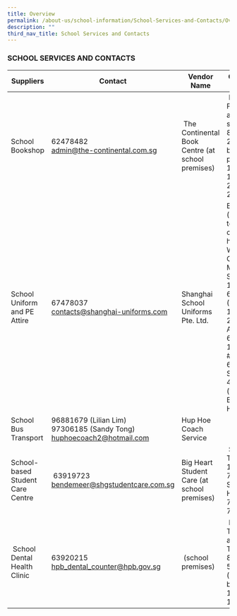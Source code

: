 ```yaml
---
title: Overview
permalink: /about-us/school-information/School-Services-and-Contacts/Overview
description: ""
third_nav_title: School Services and Contacts
---
```


### SCHOOL SERVICES AND CONTACTS

| Suppliers | Contact | Vendor Name | Operating Hours |
| --- | --- | --- | --- |
|  School Bookshop   | 62478482  <br> [admin@the-continental.com.sg](mailto:admin@the-continental.com.sg) |  The Continental Book Centre (at school premises) |  Monday to Friday  <br>a. For students  <br>8.30am - 2.30pm  <br> b. For parents <br>11am - 12noon  <br>2pm - 2.30pm   |
| School Uniform and PE Attire | 67478037   <br>[contacts@shanghai-uniforms.com](mailto:contacts@shanghai-uniforms.com)   | Shanghai School Uniforms Pte. Ltd. | Bookshop (according to operating hours)  <br> Warehouse Outlet:  <br>Monday to Saturday  <br>10am - 6pm  <br>(Lunch 1pm to 2pm)  <br>Address  <br>63 Ubi Ave 1  <br>#04-09  <br>63@Ubi  <br>Singapore 408937 <br> (formerly Boustead House)  |
| School Bus Transport | 96881679 (Lilian Lim)  <br> 97306185 (Sandy Tong)  <br>[huphoecoach2@hotmail.com](mailto:huphoecoach2@hotmail.com)   | Hup Hoe Coach Service |   |
| School-based Student Care Centre |  63919723  <br>[bendemeer@shgstudentcare.com.sg](mailto:bendemeer@shgstudentcare.com.sg) | Big Heart Student Care (at school premises) |  School Term  <br> 1.30pm - 7pm  <br>School Holidays  <br>7.30am - 7pm |
|  School Dental Health Clinic | 63920215  <br>[hpb\_dental\_counter@hpb.gov.sg](mailto:hpb_dental_counter@hpb.gov.sg)  |  (school premises) |  Monday, Tuesday and Thursday  <br>8am - 5.30pm  <br>(Lunch break 12.30 - 1.30pm) |